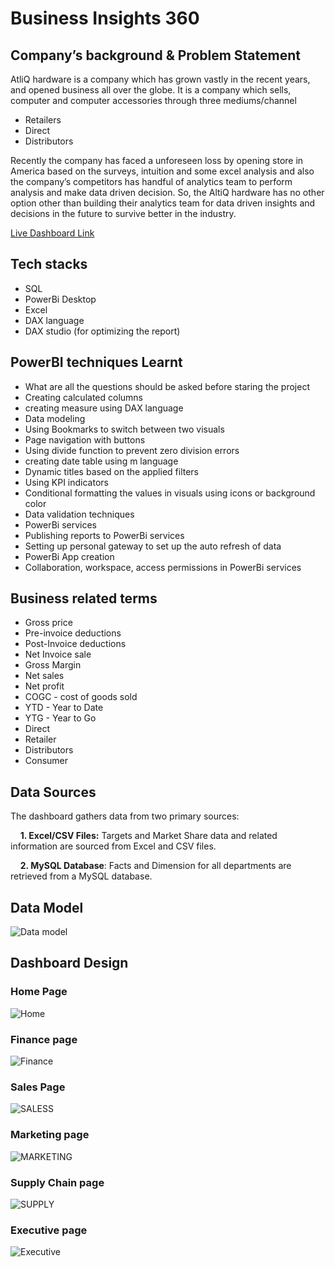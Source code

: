 # Business Insights 360 

## Company’s background & Problem Statement

AtliQ hardware is a company which has grown vastly in the recent years, and opened business all over the globe. It is a company which sells, computer and computer accessories through three mediums/channel

- Retailers
- Direct
- Distributors

Recently the company has faced a unforeseen loss by opening store in America based on the surveys, intuition and some excel analysis and also the company’s competitors has handful of analytics team to perform analysis and make data driven decision. So, the AltiQ hardware has no other option other than building their analytics team for data driven insights and decisions in the future to survive better in the industry.

[Live Dashboard Link](https://app.powerbi.com/view?r=eyJrIjoiMDlkYmZlZTctNTVhMy00Y2JjLWE2MzUtNzliZWM4ZGZiMjc1IiwidCI6ImM2ZTU0OWIzLTVmNDUtNDAzMi1hYWU5LWQ0MjQ0ZGM1YjJjNCJ9)

## Tech stacks

- SQL
- PowerBi Desktop
- Excel
- DAX language
- DAX studio (for optimizing the report)

## PowerBI techniques Learnt

- What are all the questions should be asked before staring the project
- Creating calculated columns
- creating measure using DAX language
- Data modeling
- Using Bookmarks to switch between two visuals
- Page navigation with buttons
- Using divide function to prevent zero division errors
- creating date table using m language
- Dynamic titles based on the applied filters
- Using KPI indicators
- Conditional formatting the values in visuals using icons or background color
- Data validation techniques
- PowerBi services
- Publishing reports to PowerBi services
- Setting up personal gateway to set up the auto refresh of data
- PowerBi App creation
- Collaboration, workspace, access permissions in PowerBi services

## Business related terms

- Gross price
- Pre-invoice deductions
- Post-Invoice deductions
- Net Invoice sale
- Gross Margin
- Net sales
- Net profit
- COGC - cost of goods sold
- YTD - Year to Date
- YTG - Year to Go
- Direct
- Retailer
- Distributors
- Consumer

## Data Sources
  The dashboard gathers data from two primary sources:

&nbsp;&nbsp;&nbsp;&nbsp;**1. Excel/CSV Files:** Targets and Market Share data and related information are sourced from Excel and CSV files.

&nbsp;&nbsp;&nbsp;&nbsp;**2. MySQL Database**: Facts and Dimension for all departments are retrieved from a MySQL database.

## Data Model
![Data model](https://github.com/kiransuryaa/Business-Insights-360-/assets/141052509/b4eb61fb-1900-45af-ab9c-06c703c4d49e)


## Dashboard Design
### Home Page
![Home](https://github.com/kiransuryaa/Business-Insights-360-/assets/141052509/b08bf485-ba95-47c2-a72c-15f0ae9cad14)

### Finance page
![Finance](https://github.com/kiransuryaa/Business-Insights-360-/assets/141052509/10cc34a8-8ca1-4d41-8fff-7b0da119f03e)

### Sales Page
![SALESS](https://github.com/kiransuryaa/Business-Insights-360-/assets/141052509/e97daaa8-6e32-4c91-aeb8-753dd5470887)

### Marketing page
![MARKETING](https://github.com/kiransuryaa/Business-Insights-360-/assets/141052509/eadc0f97-26de-46fa-8007-6ee780419f88)

### Supply Chain page
![SUPPLY](https://github.com/kiransuryaa/Business-Insights-360-/assets/141052509/235dcc1f-0642-488c-9e03-670128adb527)


### Executive page
![Executive](https://github.com/kiransuryaa/Business-Insights-360-/assets/141052509/6fc05b56-9d37-4eeb-8452-4fc99c7f86b4)


